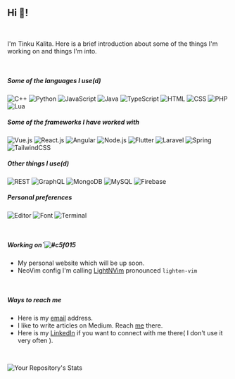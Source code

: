 <!-- Profile Hits](https://hitcounter.pythonanywhere.com/count/tag.svg?url=https%3A%2F%2Fgithub.com%2FTinku10%2Fhit-counter) -->
## **Hi 👋!**
<!-- ___ -->
<br>

I'm Tinku Kalita. Here is a brief introduction about some of the things I'm working on and things I'm into.

<br>

##### Some of the languages I use(d)
![C++](https://img.shields.io/badge/C%2B%2B-%20-blue)
![Python](https://img.shields.io/badge/Python-%20-green)
![JavaScript](https://img.shields.io/badge/JavaScript-%20-yellow)
![Java](https://img.shields.io/badge/Java-%20-red)
![TypeScript](https://img.shields.io/badge/TypeScript-%20-blue)
![HTML](https://img.shields.io/badge/HTML-%20-orange)
![CSS](https://img.shields.io/badge/CSS-%20-blue)
![PHP](https://img.shields.io/badge/PHP-%20-violet)
![Lua](https://img.shields.io/badge/Lua-%20-purple)

##### Some of the frameworks I have worked with
![Vue.js](https://img.shields.io/badge/Vue.js-%20-brightgreen)
![React.js](https://img.shields.io/badge/React.js-%20-blue)
![Angular](https://img.shields.io/badge/Angular.js-%20-red)
![Node.js](https://img.shields.io/badge/Node.js-%20-brightgreen)
![Flutter](https://img.shields.io/badge/Flutter-%20-blue)
![Laravel](https://img.shields.io/badge/Laravel-%20-red)
![Spring](https://img.shields.io/badge/Spring-%20-green)
![TailwindCSS](https://img.shields.io/badge/TailwindCSS-%20-blue)

##### Other things I use(d)
![REST](https://img.shields.io/badge/REST-%20-red)
![GraphQL](https://img.shields.io/badge/GraphQL-%20-violet)
![MongoDB](https://img.shields.io/badge/MongoDB-%20-green)
![MySQL](https://img.shields.io/badge/MySQL-%20-lightblue)
![Firebase](https://img.shields.io/badge/Firebase-%20-yellow)

##### Personal preferences
![Editor](https://img.shields.io/badge/Text%20Editor-%20NeoVim-blue)
![Font](https://img.shields.io/badge/Font-%20JetBrains%20Mono-violet)
![Terminal](https://img.shields.io/badge/Terminal-%20Kitty-lightblue)

<br>

##### Working on`![#c5f015](https://via.placeholder.com/15/c5f015/000000?text=+) 

- My personal website which will be up soon.
- NeoVim config I'm calling [LightNVim](https://github.com/Tinku10/LightNvim) pronounced ```lighten-vim```

 

<br>

##### Ways to reach me
 - Here is my [email](mailto:tinku.kvs@gmail.com) address.
 - I like to write articles on Medium. Reach [me](https://medium.com/@tinku.kvs) there.
 - Here is my [LinkedIn](https://www.linkedin.com/in/tinkumonikalita/) if you want to connect with me there( I don't use it very often ).
  
<!-- --- -->
<br>

![Your Repository's Stats](https://github-readme-stats.vercel.app/api?username=Tinku10&show_icons=true)
